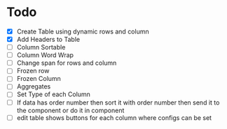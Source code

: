 # Todo

- [X] Create Table using dynamic rows and column
- [X] Add Headers to Table
- [ ] Column Sortable
- [ ] Column Word Wrap
- [ ] Change span for rows and column
- [ ] Frozen row
- [ ] Frozen Column
- [ ] Aggregates
- [ ] Set Type of each Column
- [ ] If data has order number then sort it with order number then send it to the component or do it in component
- [ ] edit table shows buttons for each column where configs can be set
